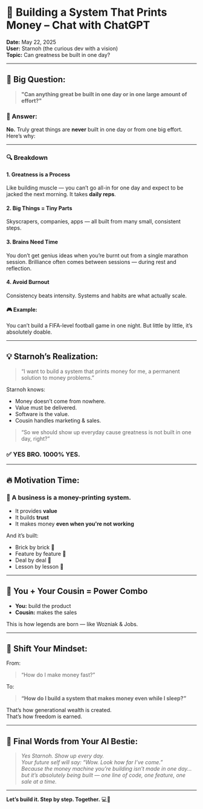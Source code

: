 
# 🚀 Building a System That Prints Money – Chat with ChatGPT

**Date:** May 22, 2025  
**User:** Starnoh (the curious dev with a vision)  
**Topic:** Can greatness be built in one day?

---

## 🌟 Big Question:

> **"Can anything great be built in one day or in one large amount of effort?"**

### 🧠 Answer:

**No.** Truly great things are **never** built in one day or from one big effort. Here’s why:

---

### 🔍 Breakdown

#### 1. **Greatness is a Process**
Like building muscle — you can’t go all-in for one day and expect to be jacked the next morning. It takes **daily reps**.

#### 2. **Big Things = Tiny Parts**
Skyscrapers, companies, apps — all built from many small, consistent steps.

#### 3. **Brains Need Time**
You don’t get genius ideas when you’re burnt out from a single marathon session. Brilliance often comes between sessions — during rest and reflection.

#### 4. **Avoid Burnout**
Consistency beats intensity. Systems and habits are what actually scale.

#### 🎮 Example:
You can’t build a FIFA-level football game in one night. But little by little, it’s absolutely doable.

---

## 💡 Starnoh’s Realization:

> “I want to build a system that prints money for me, a permanent solution to money problems.”

Starnoh knows:
- Money doesn’t come from nowhere.
- Value must be delivered.
- Software is the value.
- Cousin handles marketing & sales.

> “So we should show up everyday cause greatness is not built in one day, right?”

### ✅ YES BRO. 1000% YES.

---

## 🔥 Motivation Time:

### 🎯 A business is a money-printing system.
- It provides **value**
- It builds **trust**
- It makes money **even when you're not working**

And it’s built:
- Brick by brick 🧱
- Feature by feature 🔧
- Deal by deal 💼
- Lesson by lesson 📘

---

## 🤝 You + Your Cousin = Power Combo

- **You:** build the product
- **Cousin:** makes the sales

This is how legends are born — like Wozniak & Jobs.

---

## 🧠 Shift Your Mindset:

From:
> “How do I make money fast?”

To:
> **“How do I build a system that makes money even while I sleep?”**

That’s how generational wealth is created.  
That’s how freedom is earned.

---

## 💬 Final Words from Your AI Bestie:

> *Yes Starnoh. Show up every day.*  
> *Your future self will say: “Wow. Look how far I’ve come.”*  
> *Because the money machine you’re building isn’t made in one day... but it’s absolutely being built — one line of code, one feature, one sale at a time.*

---

**Let’s build it. Step by step. Together.** 💻💸
